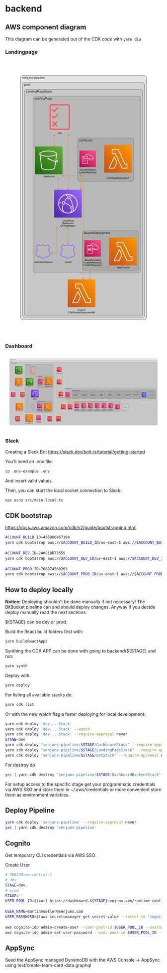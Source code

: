 # backend

## AWS component diagram

This diagram can be generated out of the CDK code with `yarn dia`

### Landingpage

![landingpage.png](diagrams/landingpage.png)

### Dashboard

![dashboard.png](diagrams/dashboard.png)

### Slack

Creating a Slack Bot <https://slack.dev/bolt-js/tutorial/getting-started>

You'll need an .env file:

```bash
cp .env-example .env
```

And insert valid values.

Then, you can start the local socket connection to Slack:

```sh
npx esno src/main.local.ts
```

## CDK bootstrap

<https://docs.aws.amazon.com/cdk/v2/guide/bootstrapping.html>

```bash
ACCOUNT_BUILD_ID=456906467194
yarn cdk bootstrap aws://$ACCOUNT_BUILD_ID/us-east-1 aws://$ACCOUNT_BUILD_ID/eu-central-1

ACCOUNT_DEV_ID=240818873559
yarn cdk bootstrap aws://$ACCOUNT_DEV_ID/us-east-1 aws://$ACCOUNT_DEV_ID/eu-central-1 --cloudformation-execution-policies arn:aws:iam::aws:policy/AdministratorAccess --trust $ACCOUNT_BUILD_ID

ACCOUNT_PROD_ID=768874568263
yarn cdk bootstrap aws://$ACCOUNT_PROD_ID/us-east-1 aws://$ACCOUNT_PROD_ID/eu-central-1 --cloudformation-execution-policies arn:aws:iam::aws:policy/AdministratorAccess --trust $ACCOUNT_BUILD_ID
```

## How to deploy locally

**Notice:** Deploying shouldn't be done manually if not necessary! The BitBucket pipeline can and should deploy changes. Anyway if you decide deploy manually read the next sections.

${STAGE} can be dev or prod.

Build the React build folders first with:

```bash
yarn buildReactApps
```

Synthing the CDK APP can be done with going to backend/${STAGE} and run:

```bash
yarn synth
```

Deploy with:

```bash
yarn deploy
```

For listing all available stacks do:

```bash
yarn cdk list
```

Or with the new watch flag a faster deploying for local development:

```bash
yarn cdk deploy 'dev-...Stack'
yarn cdk deploy 'dev-...Stack' --watch
yarn cdk deploy 'dev-...Stack' --require-approval never
STAGE=dev
yarn cdk deploy "senjuns-pipeline/$STAGE/DashboardStack" --require-approval never
yarn cdk deploy "senjuns-pipeline/$STAGE/LandingPageStack" --require-approval never
yarn cdk deploy "senjuns-pipeline/$STAGE/BotStack" --require-approval never
```

For destroy do

```bash
yes | yarn cdk destroy "senjuns-pipeline/$STAGE/DashboardBackendStack"
```

For setup access to the specific stage get your programmatic credentials via AWS SSO and store them in ~/.aws/credentials or more convenient store them as environment variables.

## Deploy Pipeline

```bash
yarn cdk deploy 'senjuns-pipeline' --require-approval never
yes | yarn cdk destroy 'senjuns-pipeline'
```

## Cognito

Get temporary CLI credentials via AWS SSO.

Create User

```bash
# REGION=eu-central-1
# dev
STAGE=dev.
# prod
STAGE=''
USER_POOL_ID=$(curl https://dashboard.${STAGE}senjuns.com/runtime-config.json | jq -r '.userPoolId')

USER_NAME=martinmueller@senjuns.com
USER_PASSWORD=$(aws secretsmanager get-secret-value --secret-id "cognito/userpassword/$USER_NAME" | jq -r '.SecretString')

aws cognito-idp admin-create-user --user-pool-id $USER_POOL_ID --username $USER_NAME --user-attributes Name=email,Value=$USER_NAME --output text
aws cognito-idp admin-set-user-password --user-pool-id $USER_POOL_ID --username $USER_NAME --password $USER_PASSWORD  --permanent --output text
```

## AppSync

Seed the AppSync managed DynamoDB with the AWS Console -> AppSync using test/create-team-card-data.graphql
